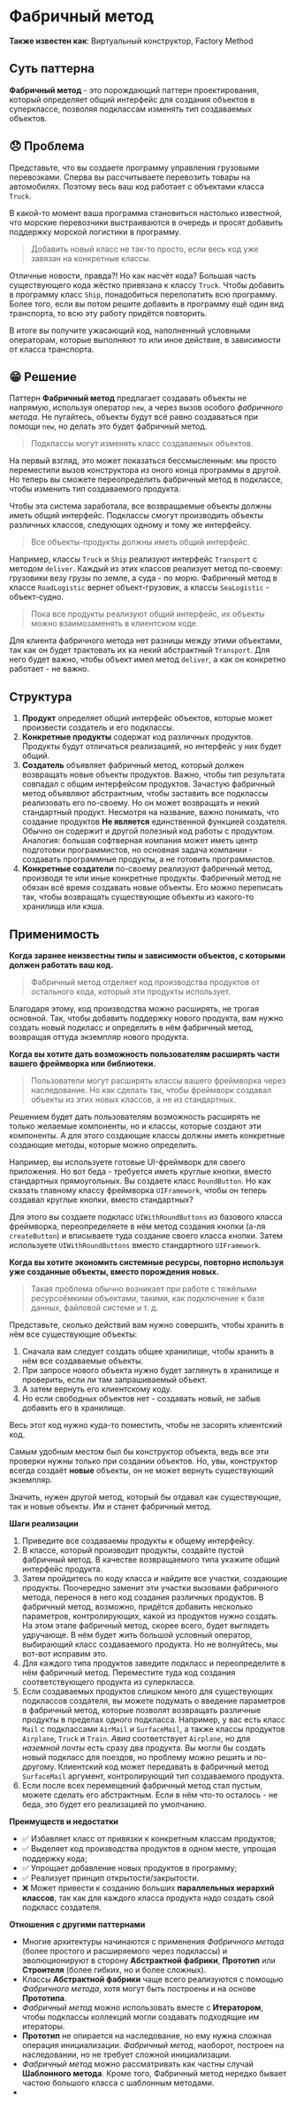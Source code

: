 # Фабричный метод

**Также известен как**: Виртуальный конструктор, Factory Method

## Суть паттерна
**Фабричный метод** - это порождающий паттерн проектирования, который определяет общий интерфейс для создания объектов
в суперклассе, позволяя подклассам изменять тип создаваемых объектов.

## 😞 Проблема
Представьте, что вы создаете программу управления грузовыми перевозками. Сперва вы рассчитываете перевозить товары на
автомобилях. Поэтому весь ваш код работает с объектами класса `Truck`.

В какой-то момент ваша программа становиться настолько известной, что морские перевозчики выстраиваются в очередь и
просят добавить поддержку морской логистики в программу.

> Добавить новый класс не так-то просто, если весь код уже завязан на конкретные классы.

Отличные новости, правда?! Но как насчёт кода? Большая часть существующего кода жёстко привязана к классу `Truck`.
Чтобы добавить в программу класс `Ship`, понадобиться перелопатить всю программу.
Более того, если вы потом решите добавить в программу ещё один вид транспорта, то всю эту работу придётся повторить.

В итоге вы получите ужасающий код, наполненный условными операторам, которые выполняют то или иное действие,
в зависимости от класса транспорта.

## 😁 Решение

Паттерн **Фабричный метод** предлагает создавать объекты не напрямую, используя оператор `new`, а через вызов особого 
_фабричного метода_. Не пугайтесь, объекты будут всё равно создаваться при помощи `new`,
но делать это будет фабричный метод.

> Подклассы могут изменять класс создаваемых объектов.

На первый взгляд, это может показаться бессмысленным:
мы просто переместили вызов конструктора из оного конца программы в другой.
Но теперь вы сможете переопределить фабричный метод в подклассе, чтобы изменить тип создаваемого продукта.

Чтобы эта система заработала, все возвращаемые объекты должны иметь общий интерфейс.
Подклассы смогут производить объекты различных классов, следующих одному и тому же интерфейсу.

> Все объекты-продукты должны иметь общий интерфейс.

Например, классы `Truck` и `Ship` реализуют интерфейс `Transport` с методом `deliver`.
Каждый из этих классов реализует метод по-своему: грузовики везу грузы по земле, а суда - по морю.
Фабричный метод в классе `RoadLogistic` вернет объект-грузовик, а классы `SeaLogistic` - объект-судно.

> Пока все продукты реализуют общий интерфейс, их объекты можно взаимозаменять в клиентском коде.

Для клиента фабричного метода нет разницы между этими объектами,
так как он будет трактовать их ка некий абстрактный `Transport`.
Для него будет важно, чтобы объект имел метод `deliver`, а как он конкретно работает - не важно.

## Структура

1. **Продукт** определяет общий интерфейс объектов, которые может произвести создатель и его подклассы.
2. **Конкретные продукты** содержат код различных продуктов. Продукты будут отличаться реализацией,
но интерфейс у них будет общий.
3. **Создатель** объявляет фабричный метод, который должен возвращать новые объекты продуктов.
Важно, чтобы тип результата совпадал с общим интерфейсом продуктов.
Зачастую фабричный метод объявляют абстрактным, чтобы заставить все подклассы реализовать его по-своему.
Но он может возвращать и некий стандартный продукт.
Несмотря на название, важно понимать, что создание продуктов **Не является** единственной функцией создателя.
Обычно он содержит и другой полезный код работы с продуктом.
Аналогия: большая софтверная компания может иметь центр подготовки программистов,
но основная задача компании - создавать программные продукты, а не готовить программистов. 
4. **Конкретные создатели** по-своему реализуют фабричный метод, производя те или иные конкретные продукты.
Фабричный метод не обязан всё время создавать новые объекты. Его можно переписать так,
чтобы возвращать существующие объекты из какого-то хранилища или кэша.

## Применимость

**Когда заранее неизвестны типы и зависимости объектов, с которыми должен работать ваш код.**

> Фабричный метод отделяет код производства продуктов от остального кода, который эти продукты использует.

Благодаря этому, код производства можно расширять, не трогая основной.
Так, чтобы добавить поддержку нового продукта, вам нужно создать новый подкласс и определить в нём фабричный метод,
возвращая оттуда экземпляр нового продукта.

**Когда вы хотите дать возможность пользователям расширять части вашего фреймворка или библиотеки.**

> Пользователи могут расширять классы вашего фреймворка через наследование.
> Но как сделать так, чтобы фреймворк создавал объекты из этих новых классов, а не из стандартных.

Решением будет дать пользователям возможность расширять не только желаемые компоненты,
но и классы, которые создают эти компоненты.
А для этого создающие классы должны иметь конкретные создающие методы, которые можно определить.

Например, вы используете готовые UI-фреймворк для своего приложения. Но вот беда - требуется иметь круглые кнопки,
вместо стандартных прямоугольных. Вы создаете класс `RoundButton`.
Но как сказать главному классу фреймворка `UIFramework`, чтобы он теперь создавал круглые кнопки, вместо стандартных?

Для этого вы создаете подкласс `UIWithRoundButtons` из базового класса фреймворка,
переопределяете в нём метод создания кнопки (а-ля `createButton`) и вписываете туда создание своего класса кнопки.
Затем используете `UIWithRoundButtons` вместо стандартного `UIFramework`.

**Когда вы хотите экономить системные ресурсы, повторно используя уже созданные объекты, вместо порождения новых.**

> Такая проблема обычно возникает при работе с тяжёлыми ресурсоёмкими объектами,
> такими, как подключение к базе данных, файловой системе и т. д.

Представьте, сколько действий вам нужно совершить, чтобы хранить в нём все существующие объекты:

1. Сначала вам следует создать общее хранилище, чтобы хранить в нём все создаваемые объекты.
2. При запросе нового объекта нужно будет заглянуть в хранилище и проверить, если ли там запрашиваемый объект.
3. А затем вернуть его клиентскому коду.
4. Но если свободных объектов нет - создавать новый, не забыв добавить его в хранилище.

Весь этот код нужно куда-то поместить, чтобы не засорять клиентский код.

Самым удобным местом был бы конструктор объекта, ведь все эти проверки нужны только при создании объектов.
Но, увы, конструктор всегда создаёт **новые** объекты, он не может вернуть существующий экземпляр.

Значить, нужен другой метод, который бы отдавал как существующие, так и новые объекты. Им и станет фабричный метод.

**Шаги реализации**

1. Приведите все создаваемы продукты к общему интерфейсу.
2. В классе, который производит продукты, создайте пустой фабричный метод.
В качестве возвращаемого типа укажите общий интерфейс продукта.
3. Затем пройдитесь по коду класса и найдите все участки, создающие продукты.
Поочередно заменит эти участки вызовами фабричного метода, перенося в него код создания различных продуктов.
В фабричный метод, возможно, придётся добавить несколько параметров, контролирующих, какой из продуктов нужно создать.
На этом этапе фабричный метод, скорее всего, будет выглядеть удручающе. В нём будет жить большой условный оператор, 
выбирающий класс создаваемого продукта. Но не волнуйтесь, мы вот-вот исправим это.
4. Для каждого типа продуктов заведите подкласс и переопределите в нём фабричный метод.
Переместите туда код создания соответствующего продукта из суперкласса.
5. Если создаваемых продуктов слишком много для существующих подклассов создателя,
вы можете подумать о введение параметров в фабричный метод,
которые позволят возвращать различные продукты в пределах одного подкласса.
Например, у вас есть класс `Mail` с подклассами `AirMail` и `SurfaceMail`,
а также классы продуктов `Airplane`, `Truck` и `Train`. _Авиа_ соответствует `Airplane`,
но для _наземной почты_ есть сразу два продукта. Вы могли бы создать новый подкласс для поездов,
но проблему можно решить и по-другому. Клиентский код может передавать в фабричный метод `SurfaceMail` аргумент,
контролирующий тип создаваемого продукта.
6. Если после всех перемещений фабричный метод стал пустым, можете сделать его абстрактным.
Если в нём что-то осталось - не беда, это будет его реализацией по умолчанию.

**Преимуществ и недостатки**

* ✅ Избавляет класс от привязки к конкретным классам продуктов;
* ✅ Выделяет код производства продуктов в одном месте, упрощая поддержку кода;
* ✅ Упрощает добавление новых продуктов в программу;
* ✅ Реализует принцип открытости/закрытости.
* ❌ Может привести к созданию больших **параллельных иерархий классов**,
так как для каждого класса продукта надо создать свой подкласс создателя.

[//]: # (TODO: добавить ссылку на занятие Параллельные иерархии наследования)

**Отношения с другими паттернами**

* Многие архитектуры начинаются с применения _Фабричного метода_ (более простого и расширяемого через подклассы)
и эволюционируют в сторону **Абстрактной фабрики**, **Прототип** или **Строителя** (более гибких, но и более сложных).
* Классы **Абстрактной фабрики** чаще всего реализуются с помощью _Фабричного метода_,
хотя могут быть построены и на основе **Прототипа**.
* _Фабричный метод_ можно использовать вместе с **Итератором**,
чтобы подклассы коллекций могли создавать подходящие им итераторы.
* **Прототип** не опирается на наследование, но ему нужна сложная операция инициализации.
_Фабричный метод_, наоборот, построен на наследовании, но не требует сложной инициализации.
* _Фабричный метод_ можно рассматривать как частны случай **Шаблонного метода**.
Кроме того, Фабричный метод нередко бывает частою большого класса с шаблонным методами. 
* [//]: # (TODO: добавить ссылку на паттерны: Абстрактная фабрика, Прототип, Строитель, Итератор, Шаблонный метод)